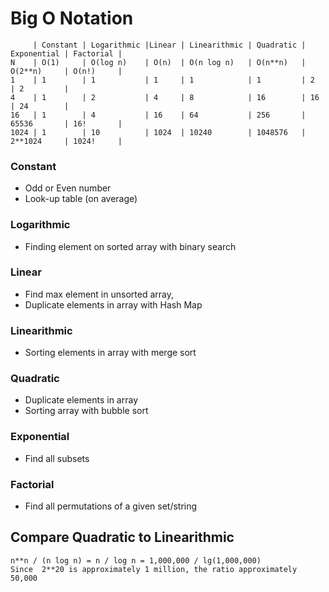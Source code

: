 # Big O Notation
```
     | Constant | Logarithmic |Linear | Linearithmic | Quadratic | Exponential | Factorial |
N    | O(1)     | O(log n)    | O(n)  | O(n log n)   | O(n**n)   | O(2**n)     | O(n!)     |
1    | 1        | 1           | 1     | 1            | 1         | 2           | 2         |
4    | 1        | 2           | 4     | 8            | 16        | 16          | 24        |
16   | 1        | 4           | 16    | 64           | 256       | 65536       | 16!       |
1024 | 1        | 10          | 1024  | 10240        | 1048576   | 2**1024     | 1024!     |
```
### Constant
- Odd or Even number
- Look-up table (on average)
### Logarithmic
- Finding element on sorted array with binary search
### Linear
- Find max element in unsorted array,
- Duplicate elements in array with Hash Map
### Linearithmic
- Sorting elements in array with merge sort
### Quadratic
- Duplicate elements in array
- Sorting array with bubble sort
### Exponential
- Find all subsets
### Factorial
- Find all permutations of a given set/string

## Compare Quadratic to Linearithmic
```
n**n / (n log n) = n / log n = 1,000,000 / lg(1,000,000)
Since  2**20 is approximately 1 million, the ratio approximately 50,000
```
